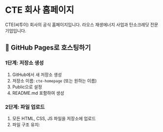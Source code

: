 # CTE 회사 홈페이지

CTE(씨투이) 회사의 공식 홈페이지입니다. 라오스 재생에너지 사업과 탄소크레딧 전문 기업입니다.

## 🚀 GitHub Pages로 호스팅하기

### 1단계: 저장소 생성
1. GitHub에서 새 저장소 생성
2. 저장소 이름: `cte-homepage` (또는 원하는 이름)
3. Public으로 설정
4. README.md 포함하여 생성

### 2단계: 파일 업로드
1. 모든 HTML, CSS, JS 파일을 저장소에 업로드
2. 파일 구조 유지:
